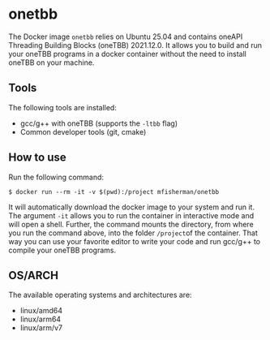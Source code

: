 # onetbb
The Docker image `onetbb` relies on Ubuntu 25.04 and contains oneAPI Threading Building Blocks (oneTBB) 2021.12.0.
It allows you to build and run your oneTBB programs in a docker container without the need to install oneTBB on your machine.

## Tools
The following tools are installed:
- gcc/g++ with oneTBB (supports the `-ltbb` flag)
- Common developer tools (git, cmake)

## How to use
Run the following command:
```
$ docker run --rm -it -v $(pwd):/project mfisherman/onetbb
```
It will automatically download the docker image to your system and run it.
The argument `-it` allows you to run the container in interactive mode and will open a shell.
Further, the command mounts the directory, from where you run the command above, into the folder `/project`of the container.
That way you can use your favorite editor to write your code and run gcc/g++ to compile your oneTBB programs.

## OS/ARCH
The available operating systems and architectures are:

- linux/amd64
- linux/arm64
- linux/arm/v7
